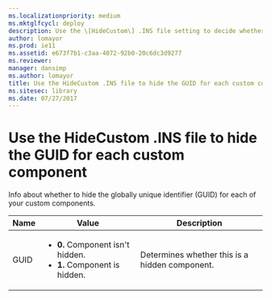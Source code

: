 ```yaml
---
ms.localizationpriority: medium
ms.mktglfcycl: deploy
description: Use the \[HideCustom\] .INS file setting to decide whether to hide the GUID for each custom component.
author: lomayor
ms.prod: ie11
ms.assetid: e673f7b1-c3aa-4072-92b0-20c6dc3d9277
ms.reviewer: 
manager: dansimp
ms.author: lomayor
title: Use the HideCustom .INS file to hide the GUID for each custom component (Internet Explorer Administration Kit 11 for IT Pros)
ms.sitesec: library
ms.date: 07/27/2017
---
```



# Use the HideCustom .INS file to hide the GUID for each custom component
Info about whether to hide the globally unique identifier (GUID) for each of your custom components.

|Name                  |Value                                                                |Description                                    |
|------|-------------------------------------------------------------------------------------|-----------------------------------------------|
|GUID  |<ul><li>**0.** Component isn't hidden.</li><li>**1.** Component is hidden.</li></ul> |Determines whether this is a hidden component. | 
 

 

 





